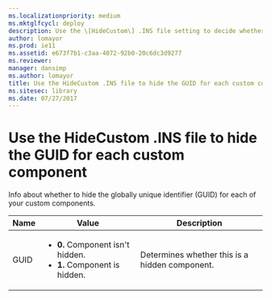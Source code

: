 ```yaml
---
ms.localizationpriority: medium
ms.mktglfcycl: deploy
description: Use the \[HideCustom\] .INS file setting to decide whether to hide the GUID for each custom component.
author: lomayor
ms.prod: ie11
ms.assetid: e673f7b1-c3aa-4072-92b0-20c6dc3d9277
ms.reviewer: 
manager: dansimp
ms.author: lomayor
title: Use the HideCustom .INS file to hide the GUID for each custom component (Internet Explorer Administration Kit 11 for IT Pros)
ms.sitesec: library
ms.date: 07/27/2017
---
```



# Use the HideCustom .INS file to hide the GUID for each custom component
Info about whether to hide the globally unique identifier (GUID) for each of your custom components.

|Name                  |Value                                                                |Description                                    |
|------|-------------------------------------------------------------------------------------|-----------------------------------------------|
|GUID  |<ul><li>**0.** Component isn't hidden.</li><li>**1.** Component is hidden.</li></ul> |Determines whether this is a hidden component. | 
 

 

 





